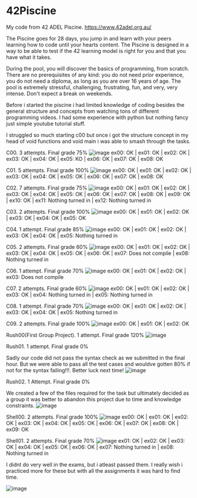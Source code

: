 # 42Piscine
My code from 42 ADEL Piscine. https://www.42adel.org.au/

The Piscine goes for 28 days, you jump in and learn with your peers learning how to code until your hearts content. The Piscine is designed in a way to be able to test if the 42 learning model is right for you and that you have what it takes.

During the pool, you will discover the basics of programming, from scratch. There are no prerequisites of any kind: you do not need prior experience, you do not need a diploma, as long as you are over 16 years of age. The pool is extremely stressful, challenging, frustrating, fun, and very, very intense. Don't expect a break on weekends.


Before i started the piscine i had limited knowledge of coding besides the general structure and concepts from watching tons of different programming videos. 
I had some experience with python but nothing fancy just simple youtube tutorial stuff. 

I struggled so much starting c00 but once i got the structure concept in my head of void functions and void main i was able to smash through the tasks.

C00. 3 attempts. Final grade 75%
![image](https://user-images.githubusercontent.com/87857751/126775374-2350c216-8c73-4884-827c-3eab697f825f.png)
ex00: OK | ex01: OK | ex02: OK | ex03: OK | ex04: OK | ex05: KO | ex06: OK | ex07: OK | ex08: OK

C01. 5 attempts. Final grade 100%
![image](https://user-images.githubusercontent.com/87857751/126775392-7f0d8c92-2547-4d81-883e-8daa06399c9e.png)
ex00: OK | ex01: OK | ex02: OK | ex03: OK | ex04: OK | ex05: OK | ex06: OK | ex07: OK | ex08: OK

C02. 7 attempts. Final grade 75%
![image](https://user-images.githubusercontent.com/87857751/126775352-739471f4-5ab7-4380-bd03-fdf813e5971a.png)
ex00: OK | ex01: OK | ex02: OK | ex03: OK | ex04: OK | ex05: OK | ex06: OK | ex07: OK | ex08: OK | ex09: OK | ex10: OK | ex11: Nothing turned in | ex12: Nothing turned in

C03. 2 attempts. Final grade 100%
![image](https://user-images.githubusercontent.com/87857751/126775524-d9ca3980-5572-43c2-b0c0-8c848e3926d9.png)
ex00: OK | ex01: OK | ex02: OK | ex03: OK | ex04: OK | ex05: OK

C04. 1 attempt. Final grade 85%
![image](https://user-images.githubusercontent.com/87857751/126775618-bd96c66a-02ce-4263-b022-6a32ab451b5a.png)
ex00: OK | ex01: OK | ex02: OK | ex03: OK | ex04: OK | ex05: Nothing turned in

C05. 2 attempts. Final grade 60%
![image](https://user-images.githubusercontent.com/87857751/126776048-7c690c50-7ed6-4fcb-aba1-6efb1b7249c6.png)
ex00: OK | ex01: OK | ex02: OK | ex03: OK | ex04: OK | ex05: OK | ex06: OK | ex07: Does not compile | ex08: Nothing turned in

C06. 1 attempt. Final grade 70%
![image](https://user-images.githubusercontent.com/87857751/126776488-d36a26b4-b945-4d98-a315-bacaa217e735.png)
ex00: OK | ex01: OK | ex02: OK | ex03: Does not compile

C07. 2 attempts. Final grade 60%
![image](https://user-images.githubusercontent.com/87857751/126776570-9e7edea2-4e17-47e7-8ab8-06cfe30a4ddd.png)
ex00: OK | ex01: OK | ex02: OK | ex03: OK | ex04: Nothing turned in | ex05: Nothing turned in

C08. 1 attempt. Final grade 70%
![image](https://user-images.githubusercontent.com/87857751/126776618-b7816960-8c25-4b38-8bec-76efebcfbb1f.png)
ex00: OK | ex01: OK | ex02: OK | ex03: OK | ex04: OK | ex05: Nothing turned in

C09. 2 attempts. Final grade 100%
![image](https://user-images.githubusercontent.com/87857751/126776669-c4a2cc11-539a-4488-acd1-34d3f4055503.png)
ex00: OK | ex01: OK | ex02: OK

Rush00(First Group Project). 1 attempt. Final grade 120%
![image](https://user-images.githubusercontent.com/87857751/126776775-68994548-a6da-4afb-be8b-a90e32fe273a.png)

Rush01. 1 attempt. Final grade 0%

Sadly our code did not pass the syntax check as we submitted in the final hour. But we were able to pass all the test cases and wouldve gotten 80% if not for the syntax failing!!!. Better luck next time! 
![image](https://user-images.githubusercontent.com/87857751/126776998-3950072e-0464-47fc-85df-91d8c457582a.png)

Rush02. 1 Attempt. Final grade 0%

We created a few of the files required for the task but ultimately decided as a group it was better to abandon this project due to time and knowledge constraints. 
![image](https://user-images.githubusercontent.com/87857751/126778999-9050cbf3-8b3e-42bd-92d5-955fae818a1e.png)

Shell00. 2 attempts. Final grade 100%
![image](https://user-images.githubusercontent.com/87857751/126777074-bbb2ef96-9cc6-450d-be4c-10a16b3eca83.png)
ex00: OK | ex01: OK | ex02: OK | ex03: OK | ex04: OK | ex05: OK | ex06: OK | ex07: OK | ex08: OK | ex09: OK

Shell01. 2 attempts. Final grade 70%
![image](https://user-images.githubusercontent.com/87857751/126777123-b41b632e-e641-4eb5-9355-50be80278a2d.png)
ex01: OK | ex02: OK | ex03: OK | ex04: OK | ex05: OK | ex06: OK | ex07: Nothing turned in | ex08: Nothing turned in

I didnt do very well in the exams, but i atleast passed them. I really wish i practiced more for these but with all the assignments  it was hard to find time. 

![image](https://user-images.githubusercontent.com/87857751/126777399-06ace361-1fc2-4ef6-bbbe-808496f77e04.png)

